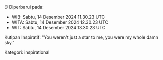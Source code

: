 ⏰ Diperbarui pada:
- WIB: Sabtu, 14 Desember 2024 11.30.23 UTC
- WITA: Sabtu, 14 Desember 2024 12.30.23 UTC
- WIT: Sabtu, 14 Desember 2024 13.30.23 UTC

Kutipan Inspiratif:
"You weren't just a star to me, you were my whole damn sky."


Kategori: inspirational

